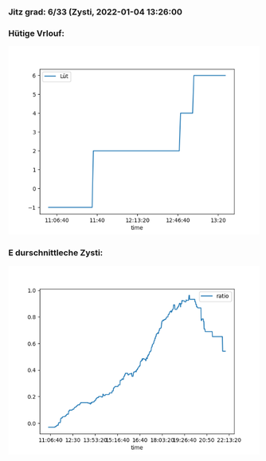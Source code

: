 ### Jitz grad: 6/33 (Zysti, 2022-01-04 13:26:00

### Hütige Vrlouf:
![Graph](Today.png)

### E durschnittleche Zysti:
![Graph](Zysti.png)